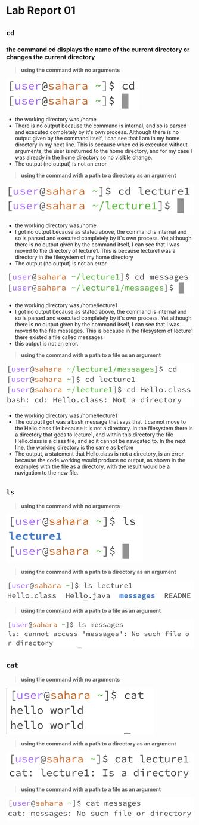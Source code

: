 # Lab Report 01

## `cd`
### the command cd displays the name of the current directory or changes the current directory

> **using the command with no arguments**

![Image](lab01_1a.png)
- the working directory was /home
- There is no output because the command is internal, and so is parsed and executed completely by it's own process. Although there is no output given by the command itself, I can see that I am in my home directory in my next line. This is because when cd is executed without arguments, the user is returned to the home directory, and for my case I was already in the home directory so no visible change.
- The output (no output) is not an error

> **using the command with a path to a directory as an argument**

![Image](lab01_1b.png)
- the working directory was /home
- I got no output because as stated above, the command is internal and so is parsed and executed completely by it's own process. Yet although there is no output given by the command itself, I can see that I was moved to the directory of lecture1. This is because lecture1 was a directory in the filesystem of my home directory
- The output (no output) is not an error. 

![Image](lab01_1c.png)
- the working directory was /home/lecture1
- I got no output because as stated above, the command is internal and so is parsed and executed completely by it's own process. Yet although there is no output given by the command itself, I can see that I was moved to the file messages. This is because in the filesystem of lecture1 there existed a file called messages
- this output is not an error.

> **using the command with a path to a file as an argument**

![Image](lab01_1d.png)
- the working directory was /home/lecture1
- The output I got was a bash message that says that it cannot move to the Hello.class file because it is not a directory. In the filesystem there is a directory that goes to lecture1, and within this directory the file Hello.class is a class file, and so it cannot be navigated to. In the next line, the working directory is the same as before
- The output, a statement that Hello.class is not a directory, is an error because the code working would produce no output, as shown in the examples with the file as a directory, with the result would be a navigation to the new file.

## `ls`

> **using the command with no arguments**

![Image](lab01_2a.png)

> **using the command with a path to a directory as an argument**

![Image](lab01_2b.png)

> **using the command with a path to a file as an argument**

![Image](lab01_2c.png)

## `cat`

> **using the command with no arguments**

![Image](lab01_3a.png)

> **using the command with a path to a directory as an argument**

![Image](lab01_3b.png)

> **using the command with a path to a file as an argument**

![Image](lab01_3c.png)
